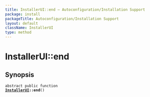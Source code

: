 ```yaml
---
title: InstallerUI::end — Autoconfiguration/Installation Support
package: install
packageTitle: Autoconfiguration/Installation Support
layout: default
className: InstallerUI
type: method
---
```


# InstallerUI::end

## Synopsis

<code>abstract public function <b><a href="InstallerUI">InstallerUI</a>::end</b>()</code>

